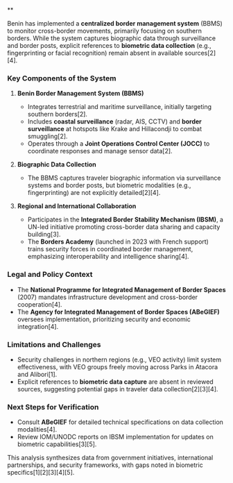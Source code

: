 **

Benin has implemented a **centralized border management system** (BBMS) to monitor cross-border movements, primarily focusing on southern borders. While the system captures biographic data through surveillance and border posts, explicit references to **biometric data collection** (e.g., fingerprinting or facial recognition) remain absent in available sources[2][4].  

### Key Components of the System  
1. **Benin Border Management System (BBMS)**  
   - Integrates terrestrial and maritime surveillance, initially targeting southern borders[2].  
   - Includes **coastal surveillance** (radar, AIS, CCTV) and **border surveillance** at hotspots like Krake and Hillacondji to combat smuggling[2].  
   - Operates through a **Joint Operations Control Center (JOCC)** to coordinate responses and manage sensor data[2].  

2. **Biographic Data Collection**  
   - The BBMS captures traveler biographic information via surveillance systems and border posts, but biometric modalities (e.g., fingerprinting) are not explicitly detailed[2][4].  

3. **Regional and International Collaboration**  
   - Participates in the **Integrated Border Stability Mechanism (IBSM)**, a UN-led initiative promoting cross-border data sharing and capacity building[3].  
   - The **Borders Academy** (launched in 2023 with French support) trains security forces in coordinated border management, emphasizing interoperability and intelligence sharing[4].  

### Legal and Policy Context  
- The **National Programme for Integrated Management of Border Spaces** (2007) mandates infrastructure development and cross-border cooperation[4].  
- The **Agency for Integrated Management of Border Spaces (ABeGIEF)** oversees implementation, prioritizing security and economic integration[4].  

### Limitations and Challenges  
- Security challenges in northern regions (e.g., VEO activity) limit system effectiveness, with VEO groups freely moving across Parks in Atacora and Alibori[1].  
- Explicit references to **biometric data capture** are absent in reviewed sources, suggesting potential gaps in traveler data collection[2][3][4].  

### Next Steps for Verification  
- Consult **ABeGIEF** for detailed technical specifications on data collection modalities[4].  
- Review IOM/UNODC reports on IBSM implementation for updates on biometric capabilities[3][5].  

This analysis synthesizes data from government initiatives, international partnerships, and security frameworks, with gaps noted in biometric specifics[1][2][3][4][5].